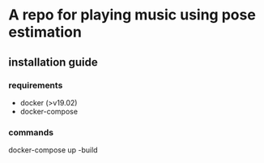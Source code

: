 # A repo for playing music using pose estimation

## installation guide

### requirements 
- docker (>v19.02)
- docker-compose

### commands

docker-compose up -build
